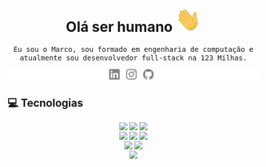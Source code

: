 <h1 align="center"> Olá ser humano <img src="https://raw.githubusercontent.com/parth-27/parth-27/master/Hi.gif" height="50" width="50"> </h1>

<p align="center"><samp> Eu sou o Marco, sou formado em engenharia de computação e atualmente sou desenvolvedor full-stack na 123 Milhas. </samp></p>

<p align="center" style="background-color:white;">
 <a href="https://www.linkedin.com/in/marcoamlima"><img alt="Marco's Linkedin" width="22px" src="https://github.com/marcoamlima/MarcoAurelio/blob/main/linkedin.png" /></a>&nbsp;&nbsp;
 <a href="https://instagram.com/marcoamlima"><img alt="Marco's Instagram" width="22px" src="https://github.com/marcoamlima/MarcoAurelio/blob/main/instagram.png" /></a>&nbsp;&nbsp;
<a href="https://github.com/marcoamlima"><img alt="Marco's Github" width="22px" src="https://github.com/marcoamlima/MarcoAurelio/blob/main/github.png" /></a>&nbsp;&nbsp;

 
 
<br>
  

## 💻 Tecnologias
<p align="center">
<img src="https://img.shields.io/badge/javascript-%23323330.svg?style=for-the-badge&logo=javascript&logoColor=%23F7DF1E" height="25"/>
<img src="https://img.shields.io/badge/react-%2320232a.svg?style=for-the-badge&logo=react&logoColor=%2361DAFB" height="25"/>
<img src="https://img.shields.io/badge/jquery-%230769AD.svg?style=for-the-badge&logo=jquery&logoColor=white" height="25"/>
<br>
<img src="https://img.shields.io/badge/html5-%23E34F26.svg?style=for-the-badge&logo=html5&logoColor=white" height="25"/>
 <img src="https://img.shields.io/badge/css3-%231572B6.svg?style=for-the-badge&logo=css3&logoColor=white" height="25"/>
 <img src="https://img.shields.io/badge/bootstrap-%23563D7C.svg?style=for-the-badge&logo=bootstrap&logoColor=white" height="25"/>
 <br>
<img src="https://img.shields.io/badge/mysql-%2300f.svg?style=for-the-badge&logo=mysql&logoColor=white" height="25"/>
<img src="https://img.shields.io/badge/Microsoft%20SQL%20Sever-CC2927?style=for-the-badge&logo=microsoft%20sql%20server&logoColor=white" height="25"/>
<br>
<img src="https://img.shields.io/badge/php-%23777BB4.svg?style=for-the-badge&logo=php&logoColor=white" height="25"/>
</p>

<!--
## ⭐ GitHub Stats
 <p align="center">
<a href="https://github.com/marcoamlima">
<img align="center" src="https://github-readme-stats.vercel.app/api?username=marcoamlima&count_private=true&include_all_commits=true&show_icons=true&theme=onedark&line_height=27&v=5" alt="GitHub Stats" /> </a> 
</p> -->

